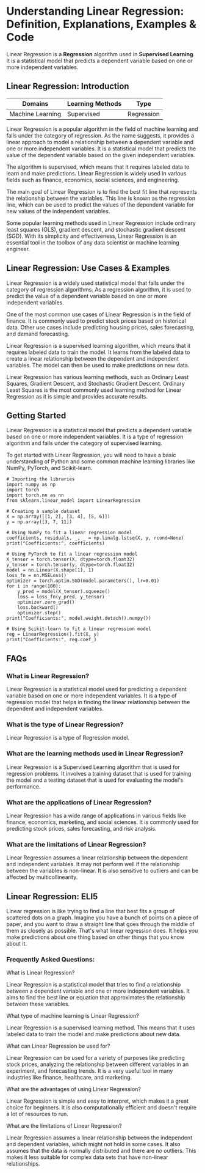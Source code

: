 # Understanding Linear Regression: Definition, Explanations, Examples & Code

Linear Regression is a **Regression** algorithm used in **Supervised
Learning**. It is a statistical model that predicts a dependent variable based
on one or more independent variables.

## Linear Regression: Introduction

Domains | Learning Methods | Type  
---|---|---  
Machine Learning | Supervised | Regression  
  
Linear Regression is a popular algorithm in the field of machine learning and
falls under the category of regression. As the name suggests, it provides a
linear approach to model a relationship between a dependent variable and one
or more independent variables. It is a statistical model that predicts the
value of the dependent variable based on the given independent variables.

The algorithm is supervised, which means that it requires labeled data to
learn and make predictions. Linear Regression is widely used in various fields
such as finance, economics, social sciences, and engineering.

The main goal of Linear Regression is to find the best fit line that
represents the relationship between the variables. This line is known as the
regression line, which can be used to predict the values of the dependent
variable for new values of the independent variables.

Some popular learning methods used in Linear Regression include ordinary least
squares (OLS), gradient descent, and stochastic gradient descent (SGD). With
its simplicity and effectiveness, Linear Regression is an essential tool in
the toolbox of any data scientist or machine learning engineer.

## Linear Regression: Use Cases & Examples

Linear Regression is a widely used statistical model that falls under the
category of regression algorithms. As a regression algorithm, it is used to
predict the value of a dependent variable based on one or more independent
variables.

One of the most common use cases of Linear Regression is in the field of
finance. It is commonly used to predict stock prices based on historical data.
Other use cases include predicting housing prices, sales forecasting, and
demand forecasting.

Linear Regression is a supervised learning algorithm, which means that it
requires labeled data to train the model. It learns from the labeled data to
create a linear relationship between the dependent and independent variables.
The model can then be used to make predictions on new data.

Linear Regression has various learning methods, such as Ordinary Least
Squares, Gradient Descent, and Stochastic Gradient Descent. Ordinary Least
Squares is the most commonly used learning method for Linear Regression as it
is simple and provides accurate results.

## Getting Started

Linear Regression is a statistical model that predicts a dependent variable
based on one or more independent variables. It is a type of regression
algorithm and falls under the category of supervised learning.

To get started with Linear Regression, you will need to have a basic
understanding of Python and some common machine learning libraries like NumPy,
PyTorch, and Scikit-learn.

    
    
    
    # Importing the libraries
    import numpy as np
    import torch
    import torch.nn as nn
    from sklearn.linear_model import LinearRegression
    
    # Creating a sample dataset
    X = np.array([[1, 2], [3, 4], [5, 6]])
    y = np.array([3, 7, 11])
    
    # Using NumPy to fit a linear regression model
    coefficients, residuals, _, _ = np.linalg.lstsq(X, y, rcond=None)
    print("Coefficients:", coefficients)
    
    # Using PyTorch to fit a linear regression model
    X_tensor = torch.tensor(X, dtype=torch.float32)
    y_tensor = torch.tensor(y, dtype=torch.float32)
    model = nn.Linear(X.shape[1], 1)
    loss_fn = nn.MSELoss()
    optimizer = torch.optim.SGD(model.parameters(), lr=0.01)
    for i in range(100):
        y_pred = model(X_tensor).squeeze()
        loss = loss_fn(y_pred, y_tensor)
        optimizer.zero_grad()
        loss.backward()
        optimizer.step()
    print("Coefficients:", model.weight.detach().numpy())
    
    # Using Scikit-learn to fit a linear regression model
    reg = LinearRegression().fit(X, y)
    print("Coefficients:", reg.coef_)
    
    

## FAQs

### What is Linear Regression?

Linear Regression is a statistical model used for predicting a dependent
variable based on one or more independent variables. It is a type of
regression model that helps in finding the linear relationship between the
dependent and independent variables.

### What is the type of Linear Regression?

Linear Regression is a type of Regression model.

### What are the learning methods used in Linear Regression?

Linear Regression is a Supervised Learning algorithm that is used for
regression problems. It involves a training dataset that is used for training
the model and a testing dataset that is used for evaluating the model's
performance.

### What are the applications of Linear Regression?

Linear Regression has a wide range of applications in various fields like
finance, economics, marketing, and social sciences. It is commonly used for
predicting stock prices, sales forecasting, and risk analysis.

### What are the limitations of Linear Regression?

Linear Regression assumes a linear relationship between the dependent and
independent variables. It may not perform well if the relationship between the
variables is non-linear. It is also sensitive to outliers and can be affected
by multicollinearity.

## Linear Regression: ELI5

Linear regression is like trying to find a line that best fits a group of
scattered dots on a graph. Imagine you have a bunch of points on a piece of
paper, and you want to draw a straight line that goes through the middle of
them as closely as possible. That's what linear regression does. It helps you
make predictions about one thing based on other things that you know about it.

### Frequently Asked Questions:

What is Linear Regression?

Linear Regression is a statistical model that tries to find a relationship
between a dependent variable and one or more independent variables. It aims to
find the best line or equation that approximates the relationship between
these variables.

What type of machine learning is Linear Regression?

Linear Regression is a supervised learning method. This means that it uses
labeled data to train the model and make predictions about new data.

What can Linear Regression be used for?

Linear Regression can be used for a variety of purposes like predicting stock
prices, analyzing the relationship between different variables in an
experiment, and forecasting trends. It is a very useful tool in many
industries like finance, healthcare, and marketing.

What are the advantages of using Linear Regression?

Linear Regression is simple and easy to interpret, which makes it a great
choice for beginners. It is also computationally efficient and doesn't require
a lot of resources to run.

What are the limitations of Linear Regression?

Linear Regression assumes a linear relationship between the independent and
dependent variables, which might not hold in some cases. It also assumes that
the data is normally distributed and there are no outliers. This makes it less
suitable for complex data sets that have non-linear relationships.